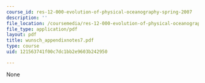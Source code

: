 ```yaml
---
course_id: res-12-000-evolution-of-physical-oceanography-spring-2007
description: ''
file_location: /coursemedia/res-12-000-evolution-of-physical-oceanography-spring-2007/121563741f00c7dc1bb2e9603b242950_wunsch_appendixnotes7.pdf
file_type: application/pdf
layout: pdf
title: wunsch_appendixnotes7.pdf
type: course
uid: 121563741f00c7dc1bb2e9603b242950

---
```

None